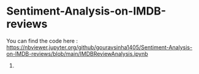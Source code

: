 # Sentiment-Analysis-on-IMDB-reviews

You can find the code here : https://nbviewer.jupyter.org/github/gouravsinha1405/Sentiment-Analysis-on-IMDB-reviews/blob/main/IMDBReviewAnalysis.ipynb

1.
